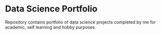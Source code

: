 # Data Science Portfolio
Repository contains portfolio of data science projects completed by me for academic, self learning and hobby purposes.
